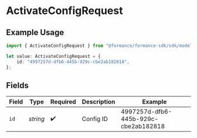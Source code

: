 # ActivateConfigRequest

## Example Usage

```typescript
import { ActivateConfigRequest } from "@formance/formance-sdk/sdk/models/operations";

let value: ActivateConfigRequest = {
    id: "4997257d-dfb6-445b-929c-cbe2ab182818",
};
```

## Fields

| Field                                | Type                                 | Required                             | Description                          | Example                              |
| ------------------------------------ | ------------------------------------ | ------------------------------------ | ------------------------------------ | ------------------------------------ |
| `id`                                 | *string*                             | :heavy_check_mark:                   | Config ID                            | 4997257d-dfb6-445b-929c-cbe2ab182818 |